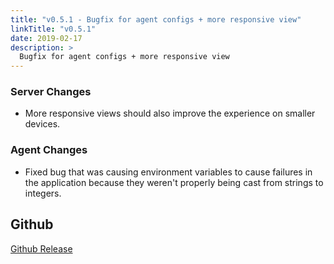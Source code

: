 ```yaml
---
title: "v0.5.1 - Bugfix for agent configs + more responsive view"
linkTitle: "v0.5.1"
date: 2019-02-17
description: >
  Bugfix for agent configs + more responsive view
---
```


### Server Changes

- More responsive views should also improve the experience on smaller devices.

### Agent Changes

- Fixed bug that was causing environment variables to cause failures in the application because they weren't properly being cast from strings to integers.

## Github

[Github Release](https://github.com/natlas/natlas/releases/tag/v0.5.1)
